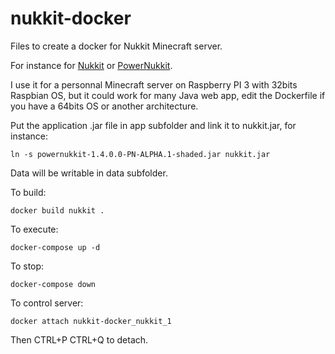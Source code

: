 # nukkit-docker
Files to create a docker for Nukkit Minecraft server.

For instance for [Nukkit](https://github.com/CloudburstMC/Nukkit) or [PowerNukkit](https://github.com/PowerNukkit/PowerNukkit).

I use it for a personnal Minecraft server on Raspberry PI 3 with 32bits Raspbian OS, but it could work for many Java web app, edit the Dockerfile if you have a 64bits OS or another architecture.

Put the application .jar file in app subfolder and link it to nukkit.jar, for instance:

```ln -s powernukkit-1.4.0.0-PN-ALPHA.1-shaded.jar nukkit.jar```

Data will be writable in data subfolder.

To build:

```docker build nukkit .```

To execute:

```docker-compose up -d```

To stop:

```docker-compose down```

To control server:

```docker attach nukkit-docker_nukkit_1```

Then CTRL+P CTRL+Q to detach.

